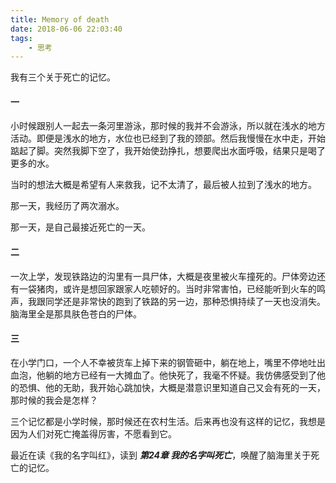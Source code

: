 ```yaml
---
title: Memory of death
date: 2018-06-06 22:03:40
tags:
    - 思考
---
```


我有三个关于死亡的记忆。

#### 一

小时候跟别人一起去一条河里游泳，那时候的我并不会游泳，所以就在浅水的地方活动。即便是浅水的地方，水位也已经到了我的颈部。然后我慢慢在水中走，开始踮起了脚。突然我脚下空了，我开始使劲挣扎，想要爬出水面呼吸，结果只是喝了更多的水。

当时的想法大概是希望有人来救我，记不太清了，最后被人拉到了浅水的地方。

那一天，我经历了两次溺水。

那一天，是自己最接近死亡的一天。

#### 二

一次上学，发现铁路边的沟里有一具尸体，大概是夜里被火车撞死的。尸体旁边还有一袋猪肉，或许是想回家跟家人吃顿好的。当时非常害怕，已经能听到火车的鸣声，我跟同学还是非常快的跑到了铁路的另一边，那种恐惧持续了一天也没消失。脑海里全是那具肤色苍白的尸体。

#### 三

在小学门口，一个人不幸被货车上掉下来的钢管砸中，躺在地上，嘴里不停地吐出血泡，他躺的地方已经有一大摊血了。他快死了，我毫不怀疑。我仿佛感受到了他的恐惧、他的无助，我开始心跳加快，大概是潜意识里知道自己又会有死的一天，那时候的我会是怎样？

三个记忆都是小学时候，那时候还在农村生活。后来再也没有这样的记忆，我想是因为人们对死亡掩盖得厉害，不愿看到它。

最近在读《我的名字叫红》，读到 ***第24章 我的名字叫死亡***，唤醒了脑海里关于死亡的记忆。
